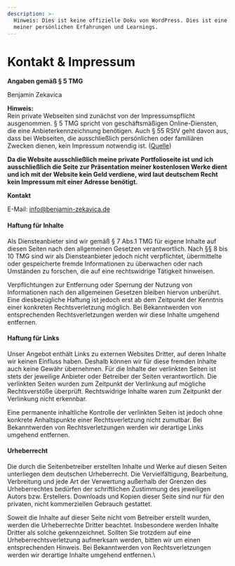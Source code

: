 ```yaml
---
description: >-
  Hinweis: Dies ist keine offizielle Doku von WordPress. Dies ist eine Sammlung
  meiner persönlichen Erfahrungen und Learnings.
---
```


# Kontakt & Impressum

**Angaben gemäß § 5 TMG**

Benjamin Zekavica

**Hinweis:**\
Rein private Webseiten sind zunächst von der Impressumspflicht ausgenommen. § 5 TMG spricht von geschäftsmäßigen Online-Diensten, die eine Anbieterkennzeichnung benötigen. Auch § 55 RStV geht davon aus, dass bei Webseiten, die ausschließlich persönlichen oder familiären Zwecken dienen, kein Impressum notwendig ist. ([Quelle](https://www.e-recht24.de/artikel/datenschutz/209.html))

**Da die Website ausschließlich meine private Portfolioseite ist und ich ausschließlich die Seite zur Präsentation meiner kostenlosen Werke dient und ich mit der Website kein Geld verdiene, wird laut deutschem Recht kein Impressum mit einer Adresse benötigt.**

**Kontakt**

E-Mail: [info@benjamin-zekavica.de](mailto:info@benjamin-zekavica.de)

#### Haftung für Inhalte

Als Diensteanbieter sind wir gemäß § 7 Abs.1 TMG für eigene Inhalte auf diesen Seiten nach den allgemeinen Gesetzen verantwortlich. Nach §§ 8 bis 10 TMG sind wir als Diensteanbieter jedoch nicht verpflichtet, übermittelte oder gespeicherte fremde Informationen zu überwachen oder nach Umständen zu forschen, die auf eine rechtswidrige Tätigkeit hinweisen.

Verpflichtungen zur Entfernung oder Sperrung der Nutzung von Informationen nach den allgemeinen Gesetzen bleiben hiervon unberührt. Eine diesbezügliche Haftung ist jedoch erst ab dem Zeitpunkt der Kenntnis einer konkreten Rechtsverletzung möglich. Bei Bekanntwerden von entsprechenden Rechtsverletzungen werden wir diese Inhalte umgehend entfernen.

#### Haftung für Links

Unser Angebot enthält Links zu externen Websites Dritter, auf deren Inhalte wir keinen Einfluss haben. Deshalb können wir für diese fremden Inhalte auch keine Gewähr übernehmen. Für die Inhalte der verlinkten Seiten ist stets der jeweilige Anbieter oder Betreiber der Seiten verantwortlich. Die verlinkten Seiten wurden zum Zeitpunkt der Verlinkung auf mögliche Rechtsverstöße überprüft. Rechtswidrige Inhalte waren zum Zeitpunkt der Verlinkung nicht erkennbar.

Eine permanente inhaltliche Kontrolle der verlinkten Seiten ist jedoch ohne konkrete Anhaltspunkte einer Rechtsverletzung nicht zumutbar. Bei Bekanntwerden von Rechtsverletzungen werden wir derartige Links umgehend entfernen.

#### Urheberrecht

Die durch die Seitenbetreiber erstellten Inhalte und Werke auf diesen Seiten unterliegen dem deutschen Urheberrecht. Die Vervielfältigung, Bearbeitung, Verbreitung und jede Art der Verwertung außerhalb der Grenzen des Urheberrechtes bedürfen der schriftlichen Zustimmung des jeweiligen Autors bzw. Erstellers. Downloads und Kopien dieser Seite sind nur für den privaten, nicht kommerziellen Gebrauch gestattet.

Soweit die Inhalte auf dieser Seite nicht vom Betreiber erstellt wurden, werden die Urheberrechte Dritter beachtet. Insbesondere werden Inhalte Dritter als solche gekennzeichnet. Sollten Sie trotzdem auf eine Urheberrechtsverletzung aufmerksam werden, bitten wir um einen entsprechenden Hinweis. Bei Bekanntwerden von Rechtsverletzungen werden wir derartige Inhalte umgehend entfernen.\
